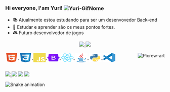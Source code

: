 ### Hi everyone, I'am Yuri! <img align="center" alt="Yuri-GifNome" height="70" src="https://images-wixmp-ed30a86b8c4ca887773594c2.wixmp.com/f/b74aed10-9d9e-41f7-81f4-5735b00bff77/dd4h79e-9dae50ae-67cb-4b4c-bbea-4a10cf4f4fcf.gif?token=eyJ0eXAiOiJKV1QiLCJhbGciOiJIUzI1NiJ9.eyJzdWIiOiJ1cm46YXBwOjdlMGQxODg5ODIyNjQzNzNhNWYwZDQxNWVhMGQyNmUwIiwiaXNzIjoidXJuOmFwcDo3ZTBkMTg4OTgyMjY0MzczYTVmMGQ0MTVlYTBkMjZlMCIsIm9iaiI6W1t7InBhdGgiOiJcL2ZcL2I3NGFlZDEwLTlkOWUtNDFmNy04MWY0LTU3MzViMDBiZmY3N1wvZGQ0aDc5ZS05ZGFlNTBhZS02N2NiLTRiNGMtYmJlYS00YTEwY2Y0ZjRmY2YuZ2lmIn1dXSwiYXVkIjpbInVybjpzZXJ2aWNlOmZpbGUuZG93bmxvYWQiXX0.bSuAL5SeFBhOvd6LkLK5dmLqP3LUhLTUTt7BYKbpzhM">


- 📚 Atualmente estou estudando para ser um desenvovedor Back-end
- 💫 Estudar e aprender são os meus pontos fortes.
- 🎮 Futuro desenvolvedor de jogos

<div align="center">
  <a href="https://github.com/Iam-yuri">
  <img height="160em" src="https://github-readme-stats.vercel.app/api?username=Iam-yuri&show_icons=true&theme=tokyonight&include_all_commits=true&count_private=true"/>
  <img height="160em" src="https://github-readme-stats.vercel.app/api/top-langs/?username=Iam-yuri&layout=compact&langs_count=7&theme=tokyonight"/>
</div>
<div style="display: inline_block"><br>
  <img align="center" alt="Yuri-HTML" height="30" width="40" src="https://raw.githubusercontent.com/devicons/devicon/master/icons/html5/html5-original.svg">
  <img align="center" alt="Yuri-CSS" height="30" width="40" src="https://raw.githubusercontent.com/devicons/devicon/master/icons/css3/css3-original.svg">
  <img align="center" alt="Yuri-Js" height="30" width="40" src="https://raw.githubusercontent.com/devicons/devicon/master/icons/javascript/javascript-plain.svg">
  <img align="center" alt="Yuri-bootstrap" height="30" width="40" src="https://raw.githubusercontent.com/devicons/devicon/master/icons/bootstrap/bootstrap-original.svg">
  <img align="center" alt="Yuri-react" height="30" width="40" src="https://raw.githubusercontent.com/devicons/devicon/master/icons/react/react-original.svg">
  <img align="center" alt="Yuri-java" height="30" width="40" src="https://raw.githubusercontent.com/devicons/devicon/master/icons/java/java-original.svg">
  <img align="center" alt="Yuri-python" height="30" width="40" src="https://raw.githubusercontent.com/devicons/devicon/master/icons/python/python-original.svg">
  <img align="center" alt="Yuri-vscode" height="30" width="40" src="https://raw.githubusercontent.com/devicons/devicon/master/icons/vscode/vscode-original.svg">
  <img align="right" alt="Picrew-art" height="170" src="https://share-cdn.picrew.me/shareImg/org/202112/480390_mqcbznp6.png">
  
  ##
  
  <div>
  <a href="https://www.facebook.com/yuri.pradodosreis.9/" target="_blank"><img src="https://img.shields.io/badge/Facebook-1877F2?style=for-the-badge&logo=facebook&logoColor=white" target="_blank">
  <a href="https://www.instagram.com/iam_yuri2003_/" target="_blank"><img src="https://img.shields.io/badge/-Instagram-%23E4405F?style=for-the-badge&logo=instagram&logoColor=white" target="_blank"></a>
  <a href = "mailto:reis17.yuriprado@gmail.com"><img src="https://img.shields.io/badge/-Gmail-%23333?style=for-the-badge&logo=gmail&logoColor=white" target="_blank"></a>
  <a href="https://www.linkedin.com/in/yuri-prado-dos-reis-709578213/" target="_blank"><img src="https://img.shields.io/badge/-LinkedIn-%230077B5?style=for-the-badge&logo=linkedin&logoColor=white" target="_blank"></a>
    </div>

![Snake animation](https://github.com/Iam-yuri/Iam-yuri/blob/output/github-contribution-grid-snake.svg)
